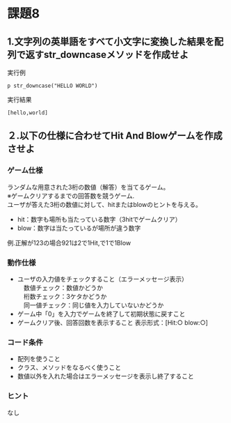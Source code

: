 # 課題8

## 1.文字列の英単語をすべて小文字に変換した結果を配列で返すstr_downcaseメソッドを作成せよ

実行例
```
p str_downcase("HELLO WORLD") 
```

実行結果
```
[hello,world]
```

## ２.以下の仕様に合わせてHit And Blowゲームを作成させよ

### ゲーム仕様
ランダムな用意された3桁の数値（解答）を当てるゲーム。  
※ゲームクリアするまでの回答数を競うゲーム.  
ユーザが答えた3桁の数値に対して、hitまたはblowのヒントを与える。  　　

- hit：数字も場所も当たっている数字（3hitでゲームクリア）
- blow：数字は当たっているが場所が違う数字　　

例.正解が123の場合921は2で1Hit,で1で1Blow　　

### 動作仕様
- ユーザの入力値をチェックすること（エラーメッセージ表示）  
　数値チェック：数値かどうか  
　桁数チェック：3ケタかどうか  
　同一値チェック：同じ値を入力していないかどうか  
- ゲーム中「0」を入力でゲームを終了して初期状態に戻すこと
- ゲームクリア後、回答回数を表示すること
表示形式：[Hit:○ blow:○]

### コード条件
- 配列を使うこと  
- クラス、メソッドをなるべく使うこと
- 数値以外を入れた場合はエラーメッセージを表示し終了すること

### ヒント
なし


